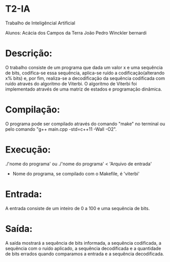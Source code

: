 # T2-IA
Trabalho de Inteligêncial Artificial

Alunos: Acácia dos Campos da Terra
        João Pedro Winckler bernardi


# Descrição:
  O trabalho consiste de um programa que dada um valor x e uma sequência de bits, codifica-se essa sequência, aplica-se ruído a codificação(alterando x% bits) e, por fim, realiza-se a decodificação da sequência codificada com ruído através do algoritmo de Viterbi.
  O algoritmo de Viterbi foi implementado através de uma matriz de estados e programação dinâmica.

# Compilação:
  O programa pode ser compilado através do comando "make" no terminal ou pelo comando "g++ main.cpp -std=c++11 -Wall -O2".

# Execução:
  ./'nome do programa' ou ./'nome do programa' < 'Arquivo de entrada'
  * Nome do programa, se compilado com o Makefile, é 'viterbi'

# Entrada:
  A entrada consiste de um inteiro de 0 a 100 e uma sequência de bits.

# Saída:
  A saída mostrará a sequência de bits informada, a sequência codificada, a sequência com o ruído aplicado, a sequência decodificada e a quantidade de bits errados quando comparamos a entrada e a sequência decodificada.
